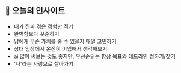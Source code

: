 ## 📌 오늘의 인사이트
- 내가 진짜 겪은 경험만 적기
- 완벽함보다 꾸준하기
- 남에게 무슨 가치를 줄 수 있을지 매일 고민하기
- 상대 입장에서 온전히 이입해서 생각해보기
- ai 많이 써보는 것도 좋지만, 우선순위는 항상 목표와 데드라인 정하기/찾기
- '나'라는 사람으로 살아가기
